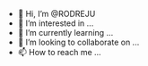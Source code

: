 - 👋 Hi, I’m @RODREJU
- 👀 I’m interested in ...
- 🌱 I’m currently learning ...
- 💞️ I’m looking to collaborate on ...
- 📫 How to reach me ...

<!---
RODREJU/RODREJU is a ✨ special ✨ repository because its `README.md` (this file) appears on your GitHub profile.
You can click the Preview link to take a look at your changes.
--->
